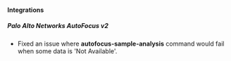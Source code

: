 #### Integrations
##### Palo Alto Networks AutoFocus v2
- Fixed an issue where **autofocus-sample-analysis** command would fail when some data is 'Not Available'.
